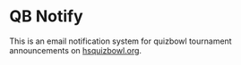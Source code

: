 # QB Notify

This is an email notification system for quizbowl tournament announcements on
[hsquizbowl.org](http://hsquizbowl.org).

